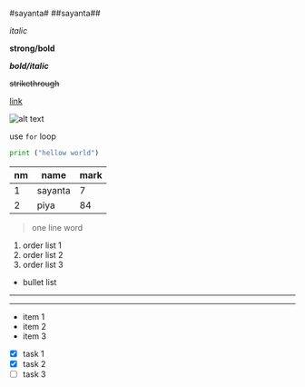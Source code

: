 #sayanta#
##sayanta##

*italic*

**strong/bold**

***bold/italic***

~~strikethrough~~

[link](https://sayanta.github.io "title")

![alt text](https://learncodeonline.io/mascot.png "nerd")

use `for` loop

```python
print ("hellow world")
```

|nm | name | mark |
|---| ---  | ---- |
|1  |sayanta| 7   |
|2  | piya | 84   |


> one line word

1. order list 1
1. order list 2
1. order list 3

- bullet list

---
***

* item 1
* item 2
* item 3

* [x] task 1
* [x] task 2
* [ ] task 3

